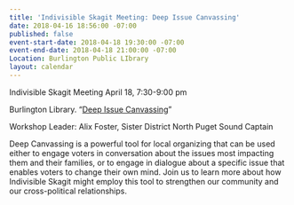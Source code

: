 ```yaml
---
title: 'Indivisible Skagit Meeting: Deep Issue Canvassing'
date: 2018-04-16 18:56:00 -07:00
published: false
event-start-date: 2018-04-18 19:30:00 -07:00
event-end-date: 2018-04-18 21:00:00 -07:00
Location: Burlington Public LIbrary
layout: calendar
---
```


Indivisible Skagit Meeting
April 18, 7:30-9:00 pm

Burlington Library. “[Deep Issue Canvassing](https://ourfuture.org/20180301/yes-you-can-talk-to-strangers?link_id=1&can_id=37a7f352fad3afcb4c65463597b1c337&source=email-progressive-breakfast-yes-you-can-talk-to-strangers&email_referrer=email_309988&email_subject=progressive-breakfast-yes-you-can-talk-to-strangers)”

Workshop Leader: Alix Foster, Sister District North Puget Sound Captain

Deep Canvassing is a powerful tool for local organizing that can be used either to engage voters in conversation about the issues most impacting them and their families, or to engage in dialogue about a specific issue that enables voters to change their own mind. Join us to learn more about how Indivisible Skagit might employ this tool to strengthen our community and our cross-political relationships.